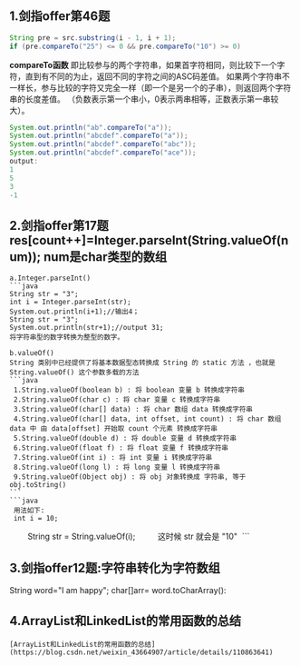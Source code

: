 ## 1.剑指offer第46题
```java
String pre = src.substring(i - 1, i + 1);
if (pre.compareTo("25") <= 0 && pre.compareTo("10") >= 0)
```

**compareTo函数**
即比较参与的两个字符串，如果首字符相同，则比较下一个字符，直到有不同的为止，返回不同的字符之间的ASC码差值。
如果两个字符串不一样长，参与比较的字符又完全一样（即一个是另一个的子串），则返回两个字符串的长度差值。
（负数表示第一个串小，0表示两串相等，正数表示第一串较大）。
```java
System.out.println("ab".compareTo("a"));
System.out.println("abcdef".compareTo("a"));
System.out.println("abcdef".compareTo("abc"));
System.out.println("abcdef".compareTo("ace"));
output:
1
5
3
-1
```

## 2.剑指offer第17题 res[count++]=Integer.parseInt(String.valueOf(num));   num是char类型的数组
    a.Integer.parseInt()
    ```java
    String str = "3";
    int i = Integer.parseInt(str);
    System.out.println(i+1);//输出4；
    String str = "3";
    System.out.println(str+1);//output 31;
    将字符串型的数字转换为整型的数字。
    
    b.valueOf()
    String 类别中已经提供了将基本数据型态转换成 String 的 static 方法 ，也就是 String.valueOf() 这个参数多载的方法 
    ```java
     1.String.valueOf(boolean b) : 将 boolean 变量 b 转换成字符串
     2.String.valueOf(char c) : 将 char 变量 c 转换成字符串 
     3.String.valueOf(char[] data) : 将 char 数组 data 转换成字符串 
     4.String.valueOf(char[] data, int offset, int count) : 将 char 数组 data 中 由 data[offset] 开始取 count 个元素 转换成字符串 
     5.String.valueOf(double d) : 将 double 变量 d 转换成字符串 
     6.String.valueOf(float f) : 将 float 变量 f 转换成字符串 
     7.String.valueOf(int i) : 将 int 变量 i 转换成字符串 
     8.String.valueOf(long l) : 将 long 变量 l 转换成字符串 
     9.String.valueOf(Object obj) : 将 obj 对象转换成 字符串, 等于 obj.toString() 
    ```
    ```java
     用法如下:
     int i = 10; 
　　  String str = String.valueOf(i); 
　　  这时候 str 就会是 "10" 
     ```
     
 ## 3.剑指offer12题:字符串转化为字符数组
  String word="I am happy";
  char[]arr= word.toCharArray():
  
## 4.ArrayList和LinkedList的常用函数的总结
    [ArrayList和LinkedList的常用函数的总结](https://blog.csdn.net/weixin_43664907/article/details/110863641)

